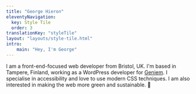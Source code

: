 ```yaml
---
title: "George Hieron"
eleventyNavigation:
  key: Style Tile
  order: 3
translationKey: "styleTile"
layout: "layouts/style-tile.html"
intro:
    main: "Hey, I'm George"
---
```


I am a front-end-focused web developer from Bristol, UK. I'm based in Tampere, Finland, working as a WordPress developer for [Geniem](https://www.geniem.fi/in-english/). I specialise in accessibility and love to use modern CSS techniques. I am also interested in making the web more green and sustainable. 🌲
